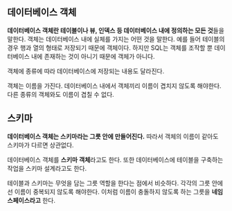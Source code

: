 ## 데이터베이스 객체

**데이터베이스 객체란 테이블이나 뷰, 인덱스 등 데이터베이스 내에 정의하는 모든 것**들을 말한다. 객체는 데이터베이스 내에 실체를 가지는 어떤 것을 말한다. 예를 들어 테이블의 경우 행과 열의 형태로 저장되기 때문에 객체이다. 하지만 SQL는 객체를 조작할 뿐 데이터베이스 내에 존재하는 것이 아니기 때문에 객체가 아니다.

객체에 종류에 따라 데이터베이스에 저장되는 내용도 달라진다.

객체는 이름을 가진다. 데이터베이스 내에서 객체끼리 이름이 겹치지 않도록 해야한다. 다른 종류의 객체와도 이름이 겹칠 수 없다.



## 스키마

**데이터베이스 객체는 스키마라는 그릇 안에 만들어진다.** 따라서 객체의 이름이 같아도 스키마가 다르면 상관없다.

데이터베이스 객체를 **스키마 객체**라고도 한다. 또한 데이터베이스에 테이블을 구축하는 작업을 스키마 설계라고도 한다.

테이블과 스키마는 무엇을 담는 그릇 역할을 한다는 점에서 비슷하다. 각각의 그릇 안에선 이름이 중복되지 않도록 해야한다. 이처럼 이름이 충돌하지 않도록 하는 그릇을 **네임스페이스라고** 한다.

